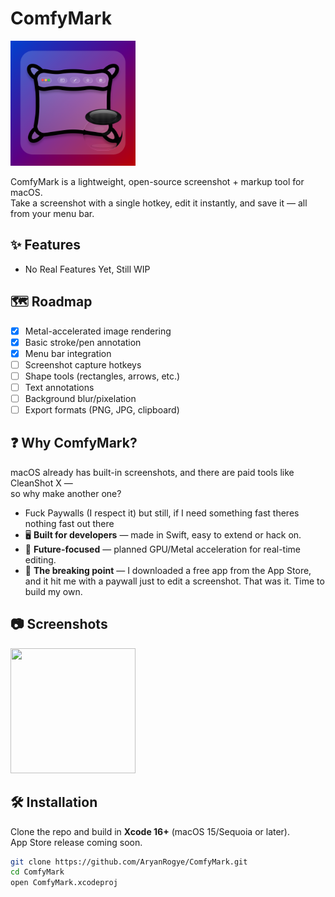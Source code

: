 # ComfyMark

<img src="Assets/ComfyMark.png" alt="ComfyMark Logo" width="200"/>

ComfyMark is a lightweight, open-source screenshot + markup tool for macOS.  
Take a screenshot with a single hotkey, edit it instantly, and save it — all from your menu bar.

## ✨ Features
- No Real Features Yet, Still WIP

## 🗺️ Roadmap
- [x] Metal-accelerated image rendering
- [x] Basic stroke/pen annotation
- [x] Menu bar integration
- [ ] Screenshot capture hotkeys
- [ ] Shape tools (rectangles, arrows, etc.)
- [ ] Text annotations
- [ ] Background blur/pixelation
- [ ] Export formats (PNG, JPG, clipboard)

## ❓ Why ComfyMark?
macOS already has built-in screenshots, and there are paid tools like CleanShot X —  
so why make another one?

- Fuck Paywalls (I respect it) but still, if I need something fast theres nothing fast out there
- 🖥️ **Built for developers** — made in Swift, easy to extend or hack on.
- 🎨 **Future-focused** — planned GPU/Metal acceleration for real-time editing.
- 🤦 **The breaking point** — I downloaded a free app from the App Store, and it hit me with a paywall just to edit a screenshot. That was it. Time to build my own.

## 📷 Screenshots

<img width="200" height="200" src="https://github.com/user-attachments/assets/d1f1bdce-978e-4bfe-b758-741139530e4b" />

## 🛠 Installation
Clone the repo and build in **Xcode 16+** (macOS 15/Sequoia or later).  
App Store release coming soon.

```bash
git clone https://github.com/AryanRogye/ComfyMark.git
cd ComfyMark
open ComfyMark.xcodeproj
```
